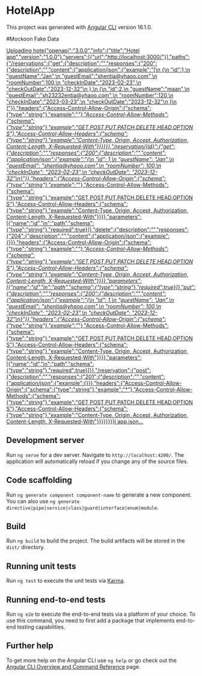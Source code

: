 # HotelApp

This project was generated with [Angular CLI](https://github.com/angular/angular-cli) version 16.1.0.


#Mockoon Fake Data

[Uploading hote{"openapi":"3.0.0","info":{"title":"Hotel app","version":"1.0.0"},"servers":[{"url":"http://localhost:3000/"}],"paths":{"/reservations":{"get":{"description":"","responses":{"200":{"description":"","content":{"application/json":{"example":"[\n  {\n      \"id\":1,\n      \"guestName\":\"Jan\",\n      \"guestEmail\":\"shentia@yhaoo.com\",\n      \"roomNumber\":100,\n      \"checkInDate\":\"2023-02-23\",\n      \"checkOutDate\":\"2023-12-32\"\n    },\n      {\n      \"id\":2,\n      \"guestName\":\"maan\",\n      \"guestEmail\":\"sh23232entia@yhaoo.com\",\n      \"roomNumber\":120,\n      \"checkInDate\":\"2023-03-23\",\n      \"checkOutDate\":\"2023-12-32\"\n    }\n  ]"}},"headers":{"Access-Control-Allow-Origin":{"schema":{"type":"string"},"example":"*"},"Access-Control-Allow-Methods":{"schema":{"type":"string"},"example":"GET,POST,PUT,PATCH,DELETE,HEAD,OPTIONS"},"Access-Control-Allow-Headers":{"schema":{"type":"string"},"example":"Content-Type, Origin, Accept, Authorization, Content-Length, X-Requested-With"}}}}}},"/reservation/{id}":{"get":{"description":"","responses":{"200":{"description":"","content":{"application/json":{"example":"{\n  \"id\": 1,\n  \"guestName\": \"Jan\",\n  \"guestEmail\": \"shentia@yhaoo.com\",\n  \"roomNumber\": 100,\n  \"checkInDate\": \"2023-02-23\",\n  \"checkOutDate\": \"2023-12-32\"\n}"}},"headers":{"Access-Control-Allow-Origin":{"schema":{"type":"string"},"example":"*"},"Access-Control-Allow-Methods":{"schema":{"type":"string"},"example":"GET,POST,PUT,PATCH,DELETE,HEAD,OPTIONS"},"Access-Control-Allow-Headers":{"schema":{"type":"string"},"example":"Content-Type, Origin, Accept, Authorization, Content-Length, X-Requested-With"}}}},"parameters":[{"name":"id","in":"path","schema":{"type":"string"},"required":true}]},"delete":{"description":"","responses":{"204":{"description":"","content":{"application/json":{"example":{}}},"headers":{"Access-Control-Allow-Origin":{"schema":{"type":"string"},"example":"*"},"Access-Control-Allow-Methods":{"schema":{"type":"string"},"example":"GET,POST,PUT,PATCH,DELETE,HEAD,OPTIONS"},"Access-Control-Allow-Headers":{"schema":{"type":"string"},"example":"Content-Type, Origin, Accept, Authorization, Content-Length, X-Requested-With"}}}},"parameters":[{"name":"id","in":"path","schema":{"type":"string"},"required":true}]},"put":{"description":"","responses":{"200":{"description":"","content":{"application/json":{"example":"{\n  \"id\": 1,\n  \"guestName\": \"Jan\",\n  \"guestEmail\": \"shentia@yhaoo.com\",\n  \"roomNumber\": 100,\n  \"checkInDate\": \"2023-02-23\",\n  \"checkOutDate\": \"2023-12-32\"\n}"}},"headers":{"Access-Control-Allow-Origin":{"schema":{"type":"string"},"example":"*"},"Access-Control-Allow-Methods":{"schema":{"type":"string"},"example":"GET,POST,PUT,PATCH,DELETE,HEAD,OPTIONS"},"Access-Control-Allow-Headers":{"schema":{"type":"string"},"example":"Content-Type, Origin, Accept, Authorization, Content-Length, X-Requested-With"}}}},"parameters":[{"name":"id","in":"path","schema":{"type":"string"},"required":true}]}},"/reservation":{"post":{"description":"","responses":{"201":{"description":"","content":{"application/json":{"example":{}}},"headers":{"Access-Control-Allow-Origin":{"schema":{"type":"string"},"example":"*"},"Access-Control-Allow-Methods":{"schema":{"type":"string"},"example":"GET,POST,PUT,PATCH,DELETE,HEAD,OPTIONS"},"Access-Control-Allow-Headers":{"schema":{"type":"string"},"example":"Content-Type, Origin, Accept, Authorization, Content-Length, X-Requested-With"}}}}}}}}l app.json…]()

## Development server

Run `ng serve` for a dev server. Navigate to `http://localhost:4200/`. The application will automatically reload if you change any of the source files.

## Code scaffolding

Run `ng generate component component-name` to generate a new component. You can also use `ng generate directive|pipe|service|class|guard|interface|enum|module`.

## Build

Run `ng build` to build the project. The build artifacts will be stored in the `dist/` directory.

## Running unit tests

Run `ng test` to execute the unit tests via [Karma](https://karma-runner.github.io).

## Running end-to-end tests

Run `ng e2e` to execute the end-to-end tests via a platform of your choice. To use this command, you need to first add a package that implements end-to-end testing capabilities.

## Further help

To get more help on the Angular CLI use `ng help` or go check out the [Angular CLI Overview and Command Reference](https://angular.io/cli) page.



